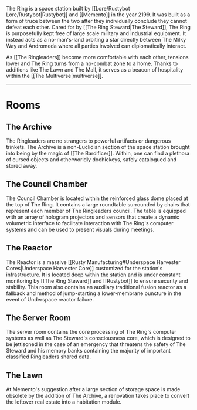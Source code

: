 The Ring is a space station built by [[Lore/Rustybot Lore/Rustybot|Rustybot]] and [[Memento]] in the year 2199. It was built as a form of truce between the two after they individually conclude they cannot defeat each other. Cared for by [[The Ring Steward|The Steward]], The Ring is purposefully kept free of large scale military and industrial equipment. It instead acts as a no-man's-land orbiting a star directly between The Milky Way and Andromeda where all parties involved can diplomatically interact.

As [[The Ringleaders]] become more comfortable with each other, tensions lower and The Ring turns from a no-combat zone to a home. Thanks to additions like The Lawn and The Mall, it serves as a beacon of hospitality within the [[The Multiverse|multiverse]].

---

# Rooms

## The Archive
The Ringleaders are no strangers to powerful artifacts or dangerous trinkets. The Archive is a non-Euclidian section of the space station brought into being by the magic of [[The Bardificer]]. Within, one can find a plethora of cursed objects and otherworldly doohickeys, safely catalogued and stored away.

## The Council Chamber
The Council Chamber is located within the reinforced glass dome placed at the top of The Ring. It contains a large roundtable surrounded by chairs that represent each member of The Ringleaders council. The table is equipped with an array of hologram projectors and sensors that create a dynamic volumetric interface to facilitate interaction with The Ring's computer systems and can be used to present visuals during meetings.

## The Reactor
The Reactor is a massive [[Rusty Manufacturing#Underspace Harvester Cores|Underspace Harvester Core]] customized for the station's infrastructure. It is located deep within the station and is under constant monitoring by [[The Ring Steward]] and [[Rustybot]] to ensure security and stability. This room also contains an auxiliary traditional fusion reactor as a fallback and method of jump-starting a lower-membrane puncture in the event of Underspace reactor failure.

## The Server Room
The server room contains the core processing of The Ring's computer systems as well as The Steward's consciousness core, which is designed to be jettisoned in the case of an emergency that threatens the safety of The Steward and his memory banks containing the majority of important classified Ringleaders shared data.

## The Lawn
At Memento's suggestion after a large section of storage space is made obsolete by the addition of The Archive, a renovation takes place to convert the leftover real estate into a habitation module.